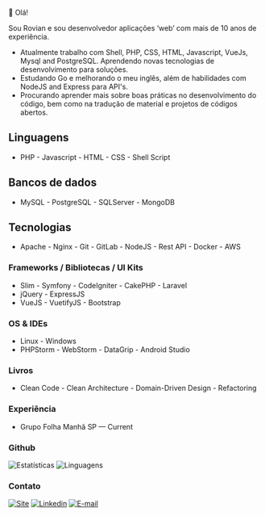 👋 Olá!

Sou Rovian e sou desenvolvedor aplicações ‘web’ com mais de 10 anos de experiência.

* Atualmente trabalho com Shell, PHP, CSS, HTML, Javascript, VueJs, Mysql and PostgreSQL. Aprendendo novas
  tecnologias de desenvolvimento para soluções.
* Estudando Go e melhorando o meu inglês, além de habilidades com NodeJS and Express para API's.
* Procurando aprender mais sobre boas práticas no desenvolvimento do código, bem como na tradução de material e
  projetos de códigos abertos.

Linguagens
-

* PHP - Javascript - HTML - CSS - Shell Script

Bancos de dados
-

* MySQL - PostgreSQL - SQLServer - MongoDB

Tecnologias
-

* Apache - Nginx - Git - GitLab - NodeJS - Rest API - Docker - AWS

### Frameworks / Bibliotecas / UI Kits

* Slim - Symfony - CodeIgniter - CakePHP - Laravel
* jQuery - ExpressJS
* VueJS - VuetifyJS - Bootstrap

### OS & IDEs

* Linux - Windows
* PHPStorm - WebStorm - DataGrip - Android Studio

### Livros

* Clean Code - Clean Architecture - Domain-Driven Design - Refactoring

### Experiência

* Grupo Folha Manhã SP — Current

### Github

![Estatísticas](https://github-readme-stats.vercel.app/api?username=rovianvieceli&theme=prussian&show_icons=true&include_all_commits=true&count_private=true&locale=pt-br)
![Linguagens](https://github-readme-stats.vercel.app/api/top-langs/?username=rovianvieceli&theme=prussian&&show_icons=true&include_all_commits=true&count_private=true&locale=pt-br&layout=compact&langs_count=8)

### Contato

[![Site](https://img.shields.io/badge/-rovianvieceli.com-3423A6?style=flat&logo=Firefox-Browser&logoColor=white)](https://www.rovianvieceli.com)
[![Linkedin](https://img.shields.io/badge/-rovianvieceli.com-3423A6?style=flat&logo=Firefox-Browser&logoColor=white)](https://www.rovianvieceli.com)
[![E-mail](https://img.shields.io/badge/-rovianvieceli@gmail.com-D14836?style=flat&logo=Google&logoColor=white)](mailto:rovianvieceli@gmail.com)
